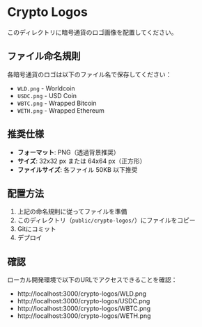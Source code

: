 # Crypto Logos

このディレクトリに暗号通貨のロゴ画像を配置してください。

## ファイル命名規則

各暗号通貨のロゴは以下のファイル名で保存してください：

- `WLD.png` - Worldcoin
- `USDC.png` - USD Coin
- `WBTC.png` - Wrapped Bitcoin
- `WETH.png` - Wrapped Ethereum

## 推奨仕様

- **フォーマット**: PNG（透過背景推奨）
- **サイズ**: 32x32 px または 64x64 px（正方形）
- **ファイルサイズ**: 各ファイル 50KB 以下推奨

## 配置方法

1. 上記の命名規則に従ってファイルを準備
2. このディレクトリ（`public/crypto-logos/`）にファイルをコピー
3. Gitにコミット
4. デプロイ

## 確認

ローカル開発環境で以下のURLでアクセスできることを確認：
- http://localhost:3000/crypto-logos/WLD.png
- http://localhost:3000/crypto-logos/USDC.png
- http://localhost:3000/crypto-logos/WBTC.png
- http://localhost:3000/crypto-logos/WETH.png
